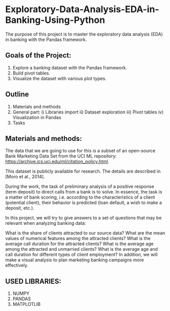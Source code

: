 # Exploratory-Data-Analysis-EDA-in-Banking-Using-Python

The purpose of this project is to master the exploratory data analysis (EDA) in banking with the Pandas framework.

## Goals of the Project:

1. Explore a banking dataset with the Pandas framework.
2. Build pivot tables.
3. Visualize the dataset with various plot types.

## Outline
1. Materials and methods
2. General part:   i) Libraries import  ii) Dataset exploration  iii) Pivot tables  iv) Visualization in Pandas
3. Tasks
  
  
## Materials and methods: 
The data that we are going to use for this is a subset of an open-source Bank Marketing Data Set from the UCI ML repository: https://archive.ics.uci.edu/ml/citation_policy.html.

This dataset is publicly available for research. The details are described in [Moro et al., 2014].

During the work, the task of preliminary analysis of a positive response (term deposit) to direct calls from a bank is to solve. In essence, the task is a matter of bank scoring, i.e. according to the characteristics of a client (potential client), their behavior is predicted (loan default, a wish to make a deposit, etc.).

In this project, we will try to give answers to a set of questions that may be relevant when analyzing banking data:

What is the share of clients attracted to our source data?
What are the mean values ​​of numerical features among the attracted clients?
What is the average call duration for the attracted clients?
What is the average age among the attracted and unmarried clients?
What is the average age and call duration for different types of client employment?
In addition, we will make a visual analysis to plan marketing banking campaigns more effectively.

## USED LIBRARIES:
1. NUMPY
2. PANDAS
3. MATPLOTLIB
